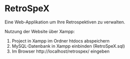 # RetroSpeX

Eine Web-Applikation um Ihre Retrospektiven zu verwalten.

Nutzung der Website über Xampp:

<ol>
  <li> Project in Xampp im Ordner htdocs abspeichern </li>
  <li> MySQL-Datenbank in Xampp einbinden (RetroSpeX.sql) </li>
  <li> Im Browser http://localhost/retrospex/ eingeben </li> 
</ol>


